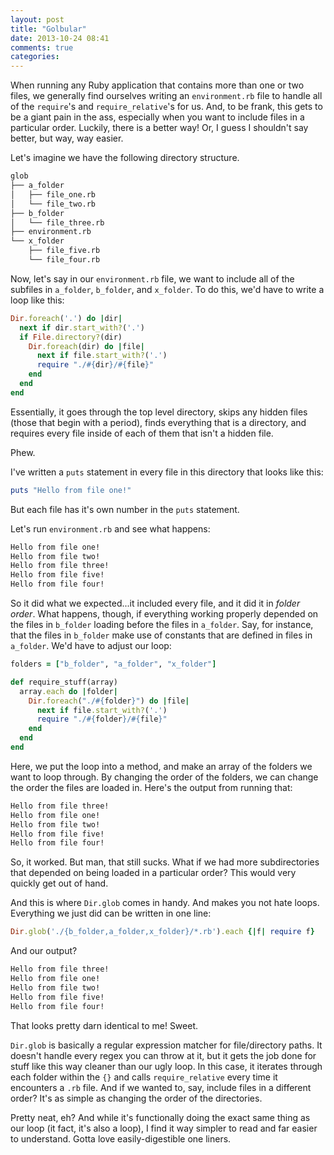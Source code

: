 ```yaml
---
layout: post
title: "Golbular"
date: 2013-10-24 08:41
comments: true
categories: 
---
```

When running any Ruby application that contains more than one or two files, we generally
find ourselves writing an `environment.rb` file to handle all of the `require`'s and
`require_relative`'s for us. And, to be frank, this gets to be a giant pain in the ass,
especially when you want to include files in a particular order. Luckily, there is a
better way! Or, I guess I shouldn't say better, but way, way easier.

Let's imagine we have the following directory structure.

```bash
glob
├── a_folder
│   ├── file_one.rb
│   └── file_two.rb
├── b_folder
│   └── file_three.rb
├── environment.rb
└── x_folder
    ├── file_five.rb
    └── file_four.rb
```

Now, let's say in our `environment.rb` file, we want to include all of the subfiles in
`a_folder`, `b_folder`, and `x_folder`. To do this, we'd have to write a loop like this:

```ruby
Dir.foreach('.') do |dir|
  next if dir.start_with?('.')
  if File.directory?(dir)
    Dir.foreach(dir) do |file|
      next if file.start_with?('.')
      require "./#{dir}/#{file}"
    end
  end
end
```

Essentially, it goes through the top level directory, skips any hidden files (those that begin with a period),
finds everything that is a directory, and requires every file inside of each of them that isn't a hidden file.

Phew.

I've written a `puts` statement in every file in this directory that looks like this:

```ruby
puts "Hello from file one!"
```

But each file has it's own number in the `puts` statement.

Let's run `environment.rb` and see what happens:

```bash
Hello from file one!
Hello from file two!
Hello from file three!
Hello from file five!
Hello from file four!
```

So it did what we expected...it included every file, and it did it in *folder order*. What happens, though,
if everything working properly depended on the files in `b_folder` loading before the files in `a_folder`. Say, for instance,
that the files in `b_folder` make use of constants that are defined in files in `a_folder`. We'd have to adjust our loop:

```ruby
folders = ["b_folder", "a_folder", "x_folder"]

def require_stuff(array)
  array.each do |folder|
    Dir.foreach("./#{folder}") do |file|
      next if file.start_with?('.')
      require "./#{folder}/#{file}"
    end
  end
end
```

Here, we put the loop into a method, and make an array of the folders we want to loop through. By changing the order of the
folders, we can change the order the files are loaded in. Here's the output from running that:

```bash
Hello from file three!
Hello from file one!
Hello from file two!
Hello from file five!
Hello from file four!
```

So, it worked. But man, that still sucks. What if we had more subdirectories that depended on being loaded in a
particular order? This would very quickly get out of hand.

And this is where `Dir.glob` comes in handy. And makes you not hate loops. Everything we just did can be written in one line:

```ruby
Dir.glob('./{b_folder,a_folder,x_folder}/*.rb').each {|f| require f}
```

And our output?

```bash
Hello from file three!
Hello from file one!
Hello from file two!
Hello from file five!
Hello from file four!
```

That looks pretty darn identical to me! Sweet.

`Dir.glob` is basically a regular expression matcher for file/directory paths. It doesn't handle every regex you can throw at it,
but it gets the job done for stuff like this way cleaner than our ugly loop. In this case, it iterates through each folder within
the `{}` and calls `require_relative` every time it encounters a `.rb` file. And if we wanted to, say, include files in a
different order? It's as simple as changing the order of the directories.

Pretty neat, eh? And while it's functionally doing the exact same thing as our loop (it fact, it's also a loop), I find
it way simpler to read and far easier to understand. Gotta love easily-digestible one liners.